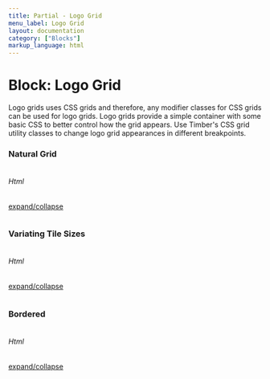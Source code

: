 ```yaml
---
title: Partial - Logo Grid
menu_label: Logo Grid
layout: documentation
category: ["Blocks"]
markup_language: html
---
```


<div class="section-block">
  <div class="row pt-40 pt-md-40">
    <div class="col w-9/12 w-md-full order-2 content-inner">
      <h1 class="font-light">Block: Logo Grid</h1>
      <p class="mb-10">Logo grids uses CSS grids and therefore, any modifier classes for CSS grids can be used for logo grids. Logo grids provide a simple container with some basic CSS to better control how the grid appears. Use Timber's CSS grid utility classes to change logo grid appearances in different breakpoints.</p>
      <!-- Simple Logo Grid -->
      <div class="section-block py-60">
        <div class="row">
          <div class="col w-full">
            <h3 class="font-light mb-40">Natural Grid</h3>
          </div>
        </div>
        <div class="row">
          <div class="col w-full grid logo-grid grid-cols-5 grid-lg-cols-3 grid-xs-cols-2">
            <div class="grid-item">
              <a href="#">
                <img src="/images/logos/froogle-logo-grid-grey.svg" alt="">
              </a>
            </div>
            <div class="grid-item">
              <a href="#">
                <img src="/images/logos/squidbit-logo-grid-grey.svg" alt="">
              </a>
            </div>
            <div class="grid-item">
              <a href="#">
                <img src="/images/logos/achillian-logo-grid-grey.svg" alt="">
              </a>
            </div>
            <div class="grid-item">
              <a href="#">
                <img src="/images/logos/dropfile-logo-grid-grey.svg" alt="">
              </a>
            </div>
            <div class="grid-item">
              <a href="#">
                <img src="/images/logos/berry-logo-grid-grey.svg" alt="">
              </a>
            </div>
            <div class="grid-item">
              <a href="#">
                <img src="/images/logos/froogle-logo-grid-grey.svg" alt="">
              </a>
            </div>
            <div class="grid-item">
              <a href="#">
                <img src="/images/logos/squidbit-logo-grid-grey.svg" alt="">
              </a>
            </div>
            <div class="grid-item">
              <a href="#">
                <img src="/images/logos/achillian-logo-grid-grey.svg" alt="">
              </a>
            </div>
          </div>
        </div>
      </div>
      <!-- Simple Logo Grid End -->
      <!-- code -->
      <div class="flex items-center justify-between mt-30">
        <h6 class="uppercase">Html</h6>
        <a href="#html-example-1" class="collapsable mb-20 text-small color-grey color-active-blue">expand/collapse</a>
      </div>
      <div id="html-example-1" data-min-height="300" class="collapsable-target rounded p-20 overflow-y-scroll mb-0 bg-gradient-grey-ultralight border-l border-4 border-solid border-indigo">
        <pre class="m-0 language-html"><code class="inline-block scrolling-touch"><!--<div class="section-block py-60">
	<div class="row">
		<div class="col w-full grid logo-grid grid-cols-5 grid-lg-cols-3 grid-xs-cols-2">
			<div class="grid-item">
				<a href="#">
					<img src="/images/logos/froogle-logo-grid-grey.svg" alt="">
				</a>
			</div>
			<div class="grid-item">
				<a href="#">
					<img src="/images/logos/squidbit-logo-grid-grey.svg" alt="">
				</a>
			</div>
			<div class="grid-item">
				<a href="#">
					<img src="/images/logos/achillian-logo-grid-grey.svg" alt="">
				</a>
			</div>
			<div class="grid-item">
				<a href="#">
					<img src="/images/logos/dropfile-logo-grid-grey.svg" alt="">
				</a>
			</div>
			<div class="grid-item">
				<a href="#">
					<img src="/images/logos/berry-logo-grid-grey.svg" alt="">
				</a>
			</div>
			<div class="grid-item">
				<a href="#">
					<img src="/images/logos/froogle-logo-grid-grey.svg" alt="">
				</a>
			</div>
			<div class="grid-item">
				<a href="#">
					<img src="/images/logos/squidbit-logo-grid-grey.svg" alt="">
				</a>
			</div>
			<div class="grid-item">
				<a href="#">
					<img src="/images/logos/achillian-logo-grid-grey.svg" alt="">
				</a>
			</div>
		</div>
	</div>
</div>
--></code></pre>
      </div>
      <!-- code -->
      <!-- Logo Gird With Background -->
      <h3 class="font-light mt-60 mb-40">Variating Tile Sizes</h3>
      <div class="section-block logo-grid hero-3-1 bg-grey-ultralight">
        <div class="row">
          <div class="col w-full grid grid-cols-5 grid-lg-cols-3 grid-xs-cols-2 grid-gutter-3">
            <div class="grid-item span-cols-2 span-rows-2">
              <a href="#" class="bg-black opacity-50 opacity-hover-100">
                <img src="/images/logos/froogle-logo-grid-white.svg" alt="">
              </a>
            </div>
            <div class="grid-item">
              <a href="#" class="bg-black opacity-60 opacity-hover-100">
                <img src="/images/logos/squidbit-logo-grid-white.svg" alt="">
              </a>
            </div>
            <div class="grid-item">
              <a href="#" class="bg-black bg-hover-pink opacity-60 opacity-hover-100">
                <img src="/images/logos/achillian-logo-grid-white.svg" alt="">
              </a>
            </div>
            <div class="grid-item">
              <a href="#" class="bg-black opacity-60 opacity-hover-100">
                <img src="/images/logos/dropfile-logo-grid-white.svg" alt="">
              </a>
            </div>
            <div class="grid-item">
              <a href="#" class="bg-black bg-hover-green opacity-60 opacity-hover-100">
                <img src="/images/logos/berry-logo-grid-white.svg" alt="">
              </a>
            </div>
            <div class="grid-item">
              <a href="#" class="bg-black opacity-60 opacity-hover-100">
                <img src="/images/logos/froogle-logo-grid-white.svg" alt="">
              </a>
            </div>
            <div class="grid-item span-cols-2">
              <a href="#" class="bg-black bg-hover-teal opacity-60 opacity-hover-100">
                <img src="/images/logos/squidbit-logo-grid-white.svg" alt="">
              </a>
            </div>
            <div class="grid-item">
              <a href="#" class="bg-black opacity-60 opacity-hover-100">
                <img src="/images/logos/achillian-logo-grid-white.svg" alt="">
              </a>
            </div>
            <div class="grid-item">
              <a href="#" class="bg-black bg-hover-indigo opacity-60 opacity-hover-100">
                <img src="/images/logos/dropfile-logo-grid-white.svg" alt="">
              </a>
            </div>
            <div class="grid-item span-cols-2">
              <a href="#" class="bg-black opacity-60 opacity-hover-100">
                <img src="/images/logos/berry-logo-grid-white.svg" alt="">
              </a>
            </div>
          </div>
        </div>
      </div>
      <!-- Logo Gird With Background End -->
      <!-- code -->
      <div class="flex items-center justify-between mt-30">
        <h6 class="uppercase">Html</h6>
        <a href="#html-example-2" class="collapsable mb-20 text-small color-grey color-active-blue">expand/collapse</a>
      </div>
      <div id="html-example-2" data-min-height="300" class="collapsable-target rounded p-20 overflow-y-scroll mb-0 bg-gradient-grey-ultralight border-l border-4 border-solid border-indigo">
        <pre class="m-0 language-html"><code class="inline-block scrolling-touch"><!--<div class="section-block logo-grid hero-3-1 bg-grey-ultralight">
	<div class="row">
		<div class="col w-full grid grid-cols-5 grid-lg-cols-3 grid-xs-cols-2 grid-gutter-3">
			<div class="grid-item span-cols-2 span-rows-2">
				<a href="#" class="bg-black opacity-50 opacity-hover-100">
					<img src="/images/logos/froogle-logo-grid-white.svg" alt="">
				</a>
			</div>
			<div class="grid-item">
				<a href="#" class="bg-black opacity-60 opacity-hover-100">
					<img src="/images/logos/squidbit-logo-grid-white.svg" alt="">
				</a>
			</div>
			<div class="grid-item">
				<a href="#" class="bg-black bg-hover-pink opacity-60 opacity-hover-100">
					<img src="/images/logos/achillian-logo-grid-white.svg" alt="">
				</a>
			</div>
			<div class="grid-item">
				<a href="#" class="bg-black opacity-60 opacity-hover-100">
					<img src="/images/logos/dropfile-logo-grid-white.svg" alt="">
				</a>
			</div>
			<div class="grid-item">
				<a href="#" class="bg-black bg-hover-green opacity-60 opacity-hover-100">
					<img src="/images/logos/berry-logo-grid-white.svg" alt="">
				</a>
			</div>
			<div class="grid-item">
				<a href="#" class="bg-black opacity-60 opacity-hover-100">
					<img src="/images/logos/froogle-logo-grid-white.svg" alt="">
				</a>
			</div>
			<div class="grid-item span-cols-2">
				<a href="#" class="bg-black bg-hover-teal opacity-60 opacity-hover-100">
					<img src="/images/logos/squidbit-logo-grid-white.svg" alt="">
				</a>
			</div>
			<div class="grid-item">
				<a href="#" class="bg-black opacity-60 opacity-hover-100">
					<img src="/images/logos/achillian-logo-grid-white.svg" alt="">
				</a>
			</div>
			<div class="grid-item">
				<a href="#" class="bg-black bg-hover-indigo opacity-60 opacity-hover-100">
					<img src="/images/logos/dropfile-logo-grid-white.svg" alt="">
				</a>
			</div>
			<div class="grid-item span-cols-2">
				<a href="#" class="bg-black opacity-60 opacity-hover-100">
					<img src="/images/logos/berry-logo-grid-white.svg" alt="">
				</a>
			</div>
		</div>
	</div>
</div>
--></code></pre>
      </div>
      <!-- code -->
      <!-- Logo Grid With Borders -->
      <div class="section-block py-60 logo-grid bordered">
        <div class="row">
          <div class="col w-full">
            <h3 class="font-light mb-40">Bordered</h3>
          </div>
        </div>
        <div class="row">
          <div class="col w-full grid grid-cols-5 grid-lg-cols-3 grid-xs-cols-2 grid-gutter-0">
            <div class="grid-item">
              <a href="#" class="bg-white bg-hover-grey-ultralight">
                <img src="/images/logos/froogle-logo-grid-grey.svg" alt="">
              </a>
            </div>
            <div class="grid-item">
              <a href="#" class="bg-white bg-hover-pink">
                <img src="/images/logos/squidbit-logo-grid-grey.svg" alt="">
              </a>
            </div>
            <div class="grid-item">
              <a href="#" class="bg-white bg-hover-grey-ultralight">
                <img src="/images/logos/achillian-logo-grid-grey.svg" alt="">
              </a>
            </div>
            <div class="grid-item">
              <a href="#" class="bg-white bg-hover-green">
                <img src="/images/logos/dropfile-logo-grid-grey.svg" alt="">
              </a>
            </div>
            <div class="grid-item">
              <a href="#" class="bg-white bg-hover-grey-ultralight">
                <img src="/images/logos/berry-logo-grid-grey.svg" alt="">
              </a>
            </div>
            <div class="grid-item">
              <a href="#" class="bg-white bg-hover-yellow">
                <img src="/images/logos/froogle-logo-grid-grey.svg" alt="">
              </a>
            </div>
            <div class="grid-item">
              <a href="#" class="bg-white bg-hover-grey-ultralight">
                <img src="/images/logos/squidbit-logo-grid-grey.svg" alt="">
              </a>
            </div>
            <div class="grid-item">
              <a href="#" class="bg-white bg-hover-teal">
                <img src="/images/logos/achillian-logo-grid-grey.svg" alt="">
              </a>
            </div>
            <div class="grid-item">
              <a href="#" class="bg-white bg-hover-grey-ultralight">
                <img src="/images/logos/dropfile-logo-grid-grey.svg" alt="">
              </a>
            </div>
            <div class="grid-item">
              <a href="#" class="bg-white bg-hover-indigo">
                <img src="/images/logos/berry-logo-grid-grey.svg" alt="">
              </a>
            </div>
          </div>
        </div>
      </div>
      <!-- Logo Grid With Borders End -->
      <!-- code -->
      <div class="flex items-center justify-between mt-30">
        <h6 class="uppercase">Html</h6>
        <a href="#html-example-3" class="collapsable mb-20 text-small color-grey color-active-blue">expand/collapse</a>
      </div>
      <div id="html-example-3" data-min-height="300" class="collapsable-target rounded p-20 overflow-y-scroll mb-0 bg-gradient-grey-ultralight border-l border-4 border-solid border-indigo">
        <pre class="m-0 language-html"><code class="inline-block scrolling-touch"><!--<div class="section-block py-60 logo-grid bordered">
	<div class="row">
		<div class="col w-full grid grid-cols-5 grid-lg-cols-3 grid-xs-cols-2 grid-gutter-0">
			<div class="grid-item">
				<a href="#" class="bg-white bg-hover-grey-ultralight">
					<img src="/images/logos/froogle-logo-grid-grey.svg" alt="">
				</a>
			</div>
			<div class="grid-item">
				<a href="#" class="bg-white bg-hover-pink">
					<img src="/images/logos/squidbit-logo-grid-grey.svg" alt="">
				</a>
			</div>
			<div class="grid-item">
				<a href="#" class="bg-white bg-hover-grey-ultralight">
					<img src="/images/logos/achillian-logo-grid-grey.svg" alt="">
				</a>
			</div>
			<div class="grid-item">
				<a href="#" class="bg-white bg-hover-green">
					<img src="/images/logos/dropfile-logo-grid-grey.svg" alt="">
				</a>
			</div>
			<div class="grid-item">
				<a href="#" class="bg-white bg-hover-grey-ultralight">
					<img src="/images/logos/berry-logo-grid-grey.svg" alt="">
				</a>
			</div>
			<div class="grid-item">
				<a href="#" class="bg-white bg-hover-yellow">
					<img src="/images/logos/froogle-logo-grid-grey.svg" alt="">
				</a>
			</div>
			<div class="grid-item">
				<a href="#" class="bg-white bg-hover-grey-ultralight">
					<img src="/images/logos/squidbit-logo-grid-grey.svg" alt="">
				</a>
			</div>
			<div class="grid-item">
				<a href="#" class="bg-white bg-hover-teal">
					<img src="/images/logos/achillian-logo-grid-grey.svg" alt="">
				</a>
			</div>
			<div class="grid-item">
				<a href="#" class="bg-white bg-hover-grey-ultralight">
					<img src="/images/logos/dropfile-logo-grid-grey.svg" alt="">
				</a>
			</div>
			<div class="grid-item">
				<a href="#" class="bg-white bg-hover-indigo">
					<img src="/images/logos/berry-logo-grid-grey.svg" alt="">
				</a>
			</div>
		</div>
	</div>
</div>
--></code></pre>
      </div>
      <!-- code -->
    </div>
    <!-- Content Inner End -->
		<!-- {{ sidebar }} -->
  </div>
</div>
